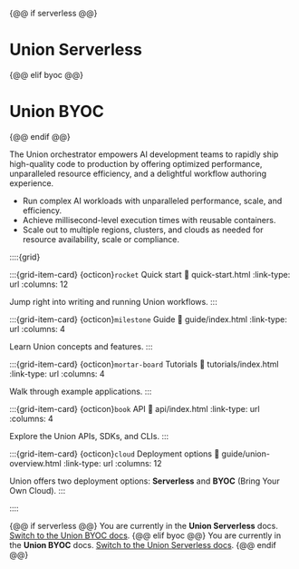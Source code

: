 {@@ if serverless @@}
# Union Serverless
{@@ elif byoc @@}
# Union BYOC
{@@ endif @@}

The Union orchestrator empowers AI development teams to rapidly ship high-quality code to production by offering optimized performance, unparalleled resource efficiency, and a delightful workflow authoring experience.

* Run complex AI workloads with unparalleled performance, scale, and efficiency.
* Achieve millisecond-level execution times with reusable containers.
* Scale out to multiple regions, clusters, and clouds as needed for resource availability, scale or compliance.

::::{grid}

:::{grid-item-card} {octicon}`rocket` Quick start
:link: quick-start.html
:link-type: url
:columns: 12

Jump right into writing and running Union workflows.
:::

:::{grid-item-card} {octicon}`milestone` Guide
:link: guide/index.html
:link-type: url
:columns: 4

Learn Union concepts and features.
:::

:::{grid-item-card} {octicon}`mortar-board` Tutorials
:link: tutorials/index.html
:link-type: url
:columns: 4

Walk through example applications.
:::

:::{grid-item-card} {octicon}`book` API
:link: api/index.html
:link-type: url
:columns: 4

Explore the Union APIs, SDKs, and CLIs.
:::

:::{grid-item-card} {octicon}`cloud` Deployment options
:link: guide/union-overview.html
:link-type: url
:columns: 12

Union offers two deployment options: **Serverless** and **BYOC** (Bring Your Own Cloud).
:::

::::

{@@ if serverless @@}
You are currently in the **Union Serverless** docs.
[Switch to the Union BYOC docs](https://docs.union.ai/byoc).
{@@  elif byoc @@}
You are currently in the **Union BYOC** docs.
[Switch to the Union Serverless docs](https://docs.union.ai/serverless).
{@@ endif @@}
